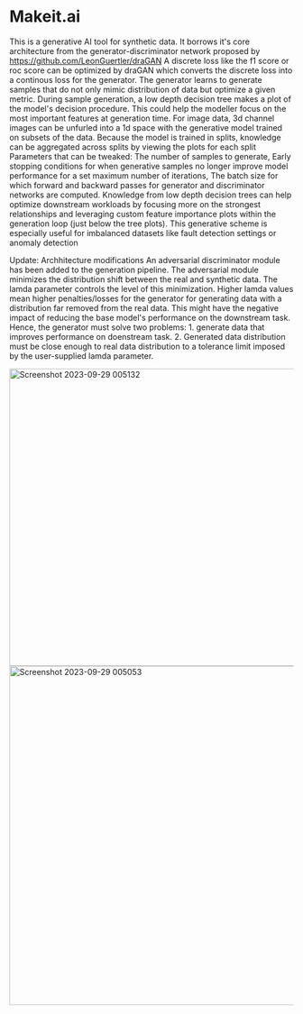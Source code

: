 # Makeit.ai
This is a generative AI tool for synthetic data. It borrows it's core architecture from the generator-discriminator network proposed by https://github.com/LeonGuertler/draGAN
A discrete loss like the f1 score or roc score can be optimized by draGAN which converts the discrete loss into a continous loss for the generator.
The generator learns to generate samples that do not only mimic distribution of data but optimize a given metric.
During sample generation, a low depth decision tree makes a plot of the model's decision procedure. This could help the modeller focus on the most important features at generation time.
For image data, 3d channel images can be unfurled into a 1d space with the generative model trained on subsets of the data.
Because the model is trained in splits, knowledge can be aggregated across splits by viewing the plots for each split
Parameters that can be tweaked:
The number of samples to generate,
Early stopping conditions for when generative samples no longer improve model performance for a set maximum number of iterations,
The batch size for which forward and backward passes for generator and discriminator networks are computed.
Knowledge from low depth decision trees can help optimize downstream workloads by focusing more on the strongest relationships and leveraging custom feature importance plots within the generation loop (just below the tree plots).
This generative scheme is especially useful for imbalanced datasets like fault detection settings or anomaly detection

Update: Archhitecture modifications
An adversarial discriminator module has been added to the generation pipeline. The  adversarial module minimizes the distribution shift between the real and synthetic data. The lamda parameter controls the level of this minimization. Higher lamda values mean higher penalties/losses for the generator for generating data with a distribution far removed from the real data. This might have the negative impact of reducing the base model's performance on the downstream task. 
Hence, the generator must solve two problems: 1. generate data that improves performance on doenstream task. 2. Generated data distribution must be close enough to real data distribution to a tolerance limit imposed by the user-supplied lamda parameter.


<img width="528" alt="Screenshot 2023-09-29 005132" src="https://github.com/Israel-Orere/Makeit.ai/assets/83463364/23c0f606-7ef1-4340-a507-b59595bf8301">
<img width="602" alt="Screenshot 2023-09-29 005053" src="https://github.com/Israel-Orere/Makeit.ai/assets/83463364/3b65942a-3288-4429-8c1f-4f9048d99616">
